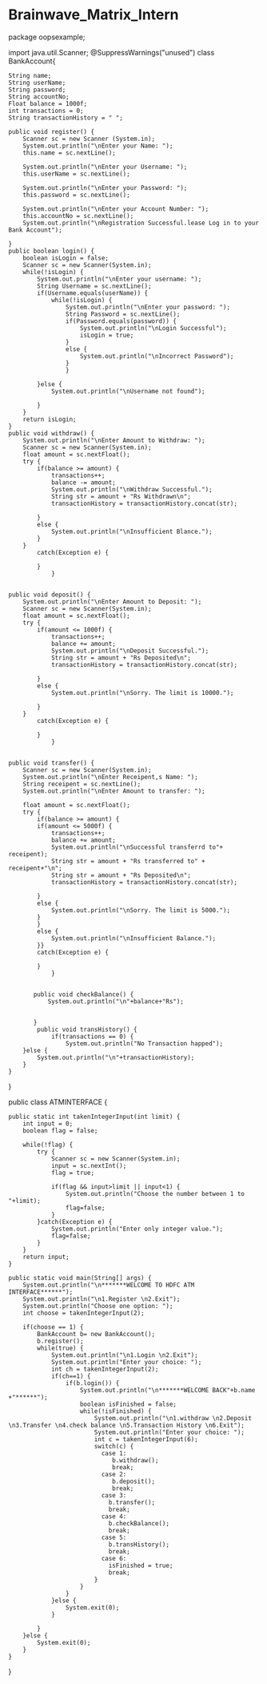 # Brainwave_Matrix_Intern
package oopsexample;

import java.util.Scanner;
@SuppressWarnings("unused")
class BankAccount{
	
	String name;
	String userName;
	String password;
	String accountNo;
	Float balance = 1000f;
	int transactions = 0;
	String transactionHistory = " ";
	
	public void register() {
		Scanner sc = new Scanner (System.in);
		System.out.println("\nEnter your Name: ");
		this.name = sc.nextLine();
		
		System.out.println("\nEnter your Username: ");
		this.userName = sc.nextLine();
		
		System.out.println("\nEnter your Password: ");
		this.password = sc.nextLine();
		
		System.out.println("\nEnter your Account Number: ");
		this.accountNo = sc.nextLine();
		System.out.println("\nRegistration Successful.lease Log in to your Bank Account");
		
	}
	public boolean login() {
		boolean isLogin = false;
		Scanner sc = new Scanner(System.in);
		while(!isLogin) {
			System.out.println("\nEnter your username: ");
			String Username = sc.nextLine();
			if(Username.equals(userName)) {
				while(!isLogin) {
					System.out.println("\nEnter your password: ");
					String Password = sc.nextLine();
					if(Password.equals(password)) {
						System.out.println("\nLogin Successful");
						isLogin = true;
					}
					else {
						System.out.println("\nIncorrect Password");
					}
					}
				
			}else {
				System.out.println("\nUsername not found");
				
			}
		}
		return isLogin;
	}
	public void withdraw() {
		System.out.println("\nEnter Amount to Withdraw: ");
		Scanner sc = new Scanner(System.in);
		float amount = sc.nextFloat();
		try {
			if(balance >= amount) {
				transactions++;
				balance -= amount;
				System.out.println("\nWithdraw Successful.");
				String str = amount + "Rs Withdrawn\n";
				transactionHistory = transactionHistory.concat(str);
				
			}
			else {
				System.out.println("\nInsufficient Blance.");
			}
		}
			catch(Exception e) {
				
			}
				}
		
	
	public void deposit() {
		System.out.println("\nEnter Amount to Deposit: ");
		Scanner sc = new Scanner(System.in);
		float amount = sc.nextFloat();
		try {
			if(amount <= 1000f) {
				transactions++;
				balance += amount;
				System.out.println("\nDeposit Successful.");
				String str = amount + "Rs Deposited\n";
				transactionHistory = transactionHistory.concat(str);
				
			}
			else {
				System.out.println("\nSorry. The limit is 10000.");
				
			}
		}
			catch(Exception e) {
				
			}
				}
		
	
	public void transfer() {
		Scanner sc = new Scanner(System.in);
		System.out.println("\nEnter Receipent,s Name: ");
		String receipent = sc.nextLine();
		System.out.println("\nEnter Amount to transfer: ");
		
		float amount = sc.nextFloat();
		try {
			if(balance >= amount) {
			if(amount <= 5000f) {
				transactions++;
				balance += amount;
				System.out.println("\nSuccessful transferrd to"+ receipent);
				String str = amount + "Rs transferred to" + receipent+"\n";
				String str = amount + "Rs Deposited\n";
				transactionHistory = transactionHistory.concat(str);
				
			}
			else {
				System.out.println("\nSorry. The limit is 5000.");
			}
			}
			else {
				System.out.println("\nInsufficient Balance.");
			}}
			catch(Exception e) {
				
			}
				}
		

           public void checkBalance() {
        	   System.out.println("\n"+balance+"Rs");
        	   
	
           }
            public void transHistory() {
            	if(transactions == 0) {
            		System.out.println("No Transaction happed");
		}else {
			System.out.println("\n"+transactionHistory);
		}
	}
}

public class ATMINTERFACE {
                       
	public static int takenIntegerInput(int limit) {
		int input = 0;
		boolean flag = false;
		
		while(!flag) {
			try {
				Scanner sc = new Scanner(System.in);
				input = sc.nextInt();
				flag = true;
				
				if(flag && input>limit || input<1) {
					System.out.println("Choose the number between 1 to "+limit);
					flag=false;
				}
			}catch(Exception e) {
				System.out.println("Enter only integer value.");
				flag=false;
			}
		}
		return input;
	}
	
	public static void main(String[] args) {
		System.out.println("\n*******WELCOME TO HDFC ATM INTERFACE******");
		System.out.println("\n1.Register \n2.Exit");
		System.out.println("Choose one option: ");
		int choose = takenIntegerInput(2);
		
		if(choose == 1) {
			BankAccount b= new BankAccount();
			b.register();
			while(true) {
				System.out.println("\n1.Login \n2.Exit");
				System.out.println("Enter your choice: ");
				int ch = takenIntegerInput(2);
				if(ch==1) {
					if(b.login()) {
						System.out.println("\n*******WELCOME BACK"+b.name +"******");
						boolean isFinished = false;
						while(!isFinished) {
							System.out.println("\n1.withdraw \n2.Deposit \n3.Transfer \n4.check balance \n5.Transaction History \n6.Exit");
							System.out.println("Enter your choice: ");
							int c = takenIntegerInput(6);
							switch(c) {
							  case 1:
								 b.withdraw();
								 break;
							  case 2:
								 b.deposit();
								 break;
							  case 3:
								b.transfer();
								break;
							  case 4:
								b.checkBalance();
								break;
							  case 5:
								b.transHistory();
								break;
							  case 6:
								isFinished = true;
								break;
							}
						}
					}
				}else {
					System.exit(0);
				}
				
			}
		}else {
			System.exit(0);
		}
	}

}
